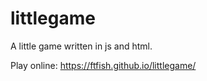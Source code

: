 # littlegame

A little game written in js and html.

Play online: https://ftfish.github.io/littlegame/
